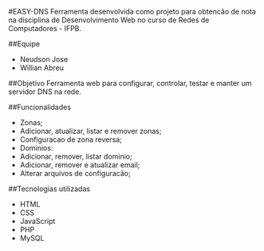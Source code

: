 #EASY-DNS
Ferramenta desenvolvida como projeto para obtencão de nota na disciplina de Desenvolvimento Web no curso de Redes de Computadores - IFPB.

##Equipe
* Neudson Jose
* Willian Abreu

##Objetivo
Ferramenta web para configurar, controlar, testar e manter um servidor DNS na rede.

##Funcionalidades
* Zonas;
 * Adicionar, atualizar, listar e remover zonas;
 * Configuracao de zona reversa;
* Dominios:
 * Adicionar, remover, listar dominio;
 * Adicionar, remover e atualizar email;
* Alterar arquivos de configuracão;

##Tecnologias utilizadas
* HTML
* CSS
* JavaScript
* PHP
* MySQL
